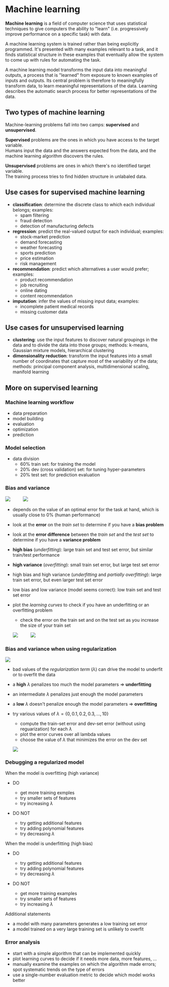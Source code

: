# Machine learning

**Machine learning** is a field of computer science that uses statistical techniques to give computers the ability to "learn" (i.e. progressively improve performance on a specific task) with data.

A machine learning system is trained rather than being explicitly programmed.
It's presented with many examples relevant to a task, and it finds statistical structure in these examples
that eventually allow the system to come up with rules for automating the task.

A machine learning model transforms the input data into meaningful outputs, a process that is "learned" from exposure to known examples of inputs and outputs. Its central problem is therefore to meaningfully transform data, to learn meaningful representations of the data. Learning describes the automatic search process for better representations of the data.

## Two types of machine learning

Machine-learning problems fall into two camps: **supervised** and **unsupervised**.

**Supervised** problems are the ones in which you have access to the target variable.  
Humans input the data and the answers expected from the data, and the machine learning algorithm discovers the rules.

**Unsupervised** problems are ones in which there's no identified target variable.  
The training process tries to find hidden structure in unlabaled data.

## Use cases for supervised machine learning

* **classification**: determine the discrete class to which each individual belongs; examples:
    * spam filtering
    * fraud detection
    * detection of manufacturing defects
* **regression**: predict the real-valued output for each individual; examples: 
    * stock-market prediction
    * demand forecasting
    * weather forecasting
    * sports prediction
    * price estimation
    * risk management
* **recommendation**: predict which alternatives a user would prefer; examples: 
    * product recommendation
    * job recruiting
    * online dating
    * content recommendation
* **imputation**: infer the values of missing input data; examples: 
    * incomplete patient medical records
    * missing customer data

## Use cases for unsupervised learning

* **clustering**: use the input features to discover natural groupings in the data and to divide the data into those groups; methods: k-means, Gaussian mixture models, hierarchical clustering
* **dimensionality reduction**: transform the input features into a small number of coordinates that capture most of the variability of the data; methods: principal component analysis, multidimensional scaling, manifold learning

## More on supervised learning

### Machine learning workflow

* data preparation
* model building
* evaluation
* optimization
* prediction

### Model selection

* data division
    * 60% train set: for training the model
    * 20% dev (cross validation) set: for tuning hyper-parameters
    * 20% test set: for prediction evaluation

### Bias and variance

![](../images/bias-variance-1.png) $\qquad$ ![](../images/bias-variance-2.png)

* depends on the value of an optimal error for the task at hand, which is usually close to 0% (human performance)
* look at the **error** on the *train set* to determine if you have a **bias problem**
* look at the **error difference** between the *train set* and the *test set* to determine if you have a **variance problem**
* **high bias** (*underfitting*): large train set and test set error, but similar train/test performance
* **high variance** (*overfitting*): small train set error, but large test set error
* high bias and high variance (*underfitting* and *partially overfitting*): large train set error, but even larger test set error
* low bias and low variance (model seems correct): low train set and test set error
* plot the *learning curves* to check if you have an underfitting or an overfitting problem
    * check the error on the train set and on the test set as you increase the size of your train set

    ![](../images/bias-variance-4.png) $\qquad$ ![](../images/bias-variance-5.png)

### Bias and variance when using regularization

![](../images/bias-variance-3.png)

* bad values of the *regularization term* ($\lambda$) can drive the model to underfit or to overfit the data
* a **high** $\lambda$ penalizes too much the model parameters $\Rightarrow$ **underfitting**
* an intermediate $\lambda$ penalizes just enough the model parameters
* a **low** $\lambda$ doesn't penalize enough the model parameters $\Rightarrow$ **overfitting**
* try various values of $\lambda = \{0, 0.1, 0.2, 0.3, ..., 10\}$
    * compute the train-set error and dev-set error (without using reguarization) for each $\lambda$
    * plot the error curves over all lambda values
    * choose the value of $\lambda$ that minimizes the error on the dev set

    ![](../images/bias-variance-6.png)

### Debugging a regularized model

When the model is overfitting (high variance)

* DO 
    * get more training exmples
    * try smaller sets of features
    * try increasing $\lambda$

* DO NOT
    * try getting additional features
    * try adding polynomial features
    * try decreasing $\lambda$

When the model is underfitting (high bias)

* DO
    * try getting additional features
    * try adding polynomial features
    * try decreasing $\lambda$

* DO NOT
    * get more training examples
    * try smaller sets of features
    * try increasing $\lambda$

Additional statements

* a model with many parameters generates a low training set error
* a model trained on a very large training set is unlikely to overfit 

### Error analysis

* start with a simple algorithm that can be implemented quickly
* plot learning curves to decide if it needs more data, more features, ... 
* manually examine the examples on which the algorithm made errors; spot systematic trends on the type of errors
* use a single-number evaluation metric to decide which model works better
